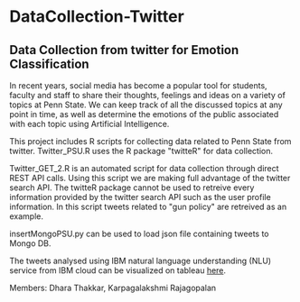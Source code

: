 # DataCollection-Twitter

## Data Collection from twitter for Emotion Classification

In recent years, social media has become a popular tool for students, faculty and staff to share their thoughts, 
feelings and ideas on a variety of topics at Penn State. We can keep track of all the discussed topics at any point in time, as well as determine the emotions of the public associated with each topic using Artificial Intelligence.

This project includes R scripts for collecting data related to Penn State from twitter. 
Twitter_PSU.R uses the R package "twitteR" for data collection.

Twitter_GET_2.R is an automated script for data collection through direct REST API calls. Using this script we are making full advantage of the twitter search API. The twitteR package cannot be used to retreive every information provided by the twitter search API such as the user profile information. In this script tweets related to "gun policy" are retreived as an example.

insertMongoPSU.py can be used to load json file containing tweets to Mongo DB.

The tweets analysed using IBM natural language understanding (NLU) service from IBM cloud can be visualized on tableau [here](https://public.tableau.com/profile/karpagalakshmi#!/vizhome/Integrated/Dashboard1?publish=yes).

Members: Dhara Thakkar, Karpagalakshmi Rajagopalan
